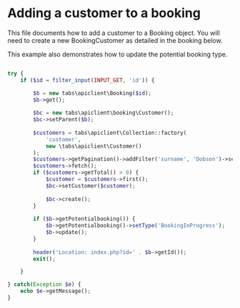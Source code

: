 # Adding a customer to a booking

This file documents how to add a customer to a Booking object.  You will need to create a new BookingCustomer as detailed in the booking below.

This example also demonstrates how to update the potential booking type.

```php

try {
    if ($id = filter_input(INPUT_GET, 'id')) {

        $b = new tabs\apiclient\Booking($id);
        $b->get();
        
        $bc = new tabs\apiclient\booking\Customer();
        $bc->setParent($b);
        
        $customers = tabs\apiclient\Collection::factory(
            'customer',
            new \tabs\apiclient\Customer()
        );
        $customers->getPagination()->addFilter('surname', 'Dobson')->setLimit(1);
        $customers->fetch();
        if ($customers->getTotal() > 0) {
            $customer = $customers->first();
            $bc->setCustomer($customer);
        
            $bc->create();
        }
        
        if ($b->getPotentialbooking()) {
            $b->getPotentialbooking()->setType('BookingInProgress');
            $b->update();
        }
        
        header('Location: index.php?id=' . $b->getId());
        exit();

    }

} catch(Exception $e) {
    echo $e->getMessage();
}

```
